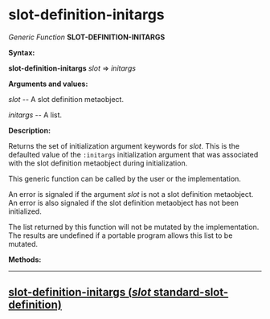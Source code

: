 slot-definition-initargs
========================

*Generic Function* **SLOT-DEFINITION-INITARGS**

**Syntax:**

**slot-definition-initargs** *slot* => *initargs*

**Arguments and values:**

*slot* -- A slot definition metaobject.

*initargs* -- A list.

**Description:**

Returns the set of initialization argument keywords for *slot*. This is the defaulted value of the `:initargs` initialization argument that was associated with the slot definition metaobject during initialization.

This generic function can be called by the user or the implementation.

An error is signaled if the argument *slot* is not a slot definition metaobject. An error is also signaled if the slot definition metaobject has not been initialized.

The list returned by this function will not be mutated by the implementation. The results are undefined if a portable program allows this list to be mutated.

**Methods:**

  ------------------------------------------------------------------------------------------------------------------------
  [**slot-definition-initargs** (*slot* standard-slot-definition)](slot-definition-initargs-standard-slot-definition.md)
  ------------------------------------------------------------------------------------------------------------------------


